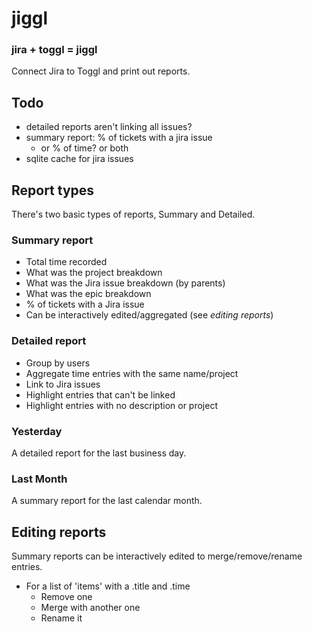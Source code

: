 # jiggl
### jira + toggl = jiggl

Connect Jira to Toggl and print out reports.


## Todo
- detailed reports aren't linking all issues?
- summary report: % of tickets with a jira issue
  - or % of time? or both
- sqlite cache for jira issues



## Report types

There's two basic types of reports, Summary and Detailed.


### Summary report


- Total time recorded
- What was the project breakdown
- What was the Jira issue breakdown (by parents)
- What was the epic breakdown
- % of tickets with a Jira issue
- Can be interactively edited/aggregated (see *editing reports*)


### Detailed report

- Group by users
- Aggregate time entries with the same name/project
- Link to Jira issues
- Highlight entries that can't be linked
- Highlight entries with no description or project


### Yesterday
A detailed report for the last business day.


### Last Month
A summary report for the last calendar month.



## Editing reports

Summary reports can be interactively edited to merge/remove/rename entries.

- For a list of 'items' with a .title and .time
  - Remove one
  - Merge with another one
  - Rename it
